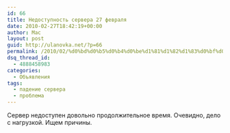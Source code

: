 ```yaml
---
id: 66
title: Недоступность сервера 27 февраля
date: 2010-02-27T18:42:19+00:00
author: Mac
layout: post
guid: http://ulanovka.net/?p=66
permalink: /2010/02/%d0%bd%d0%b5%d0%b4%d0%be%d1%81%d1%82%d1%83%d0%bf%d0%bd%d0%be%d1%81%d1%82%d1%8c-%d1%81%d0%b5%d1%80%d0%b2%d0%b5%d1%80%d0%b0-27-%d1%84%d0%b5%d0%b2%d1%80%d0%b0%d0%bb%d1%8f/
dsq_thread_id:
  - 4888458983
categories:
  - Объявления
tags:
  - падение сервера
  - проблема
---
```

Сервер недоступен довольно продолжительное время. Очевидно, дело с нагрузкой. Ищем причины.
